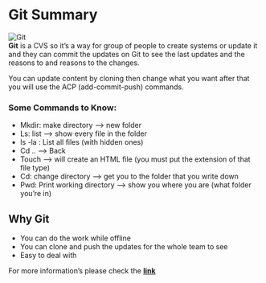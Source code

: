 # Git Summary
 ![Git](https://codexitos.com/wp-content/uploads/2019/10/blog-What-is-github-and-why-you-should-use-it..png)   
**Git** is a CVS so it’s a way for group of people to create systems or update it and they can commit the updates on Git to see the last updates and the reasons to and reasons to the changes.

You can update content by cloning then change what you want after that you will use the ACP (add-commit-push) commands.

### Some Commands to Know: 
* Mkdir: make directory --> new folder
* Ls: list --> show every file in the folder
* ls -la : List all files (with hidden ones)
* Cd .. --> Back
* Touch --> will create an HTML file (you must put the extension of that file type)
* Cd: change directory --> get you to the folder that you write down
* Pwd: Print working directory --> show you where you are (what folder you’re in)

  
## Why Git 
- You can do the work while offline
- You can clone and push the updates for the whole team to see
- Easy to deal with

For more information’s please check the **[link](https://blog.udemy.com/git-tutorial-a-comprehensive-guide/)**

